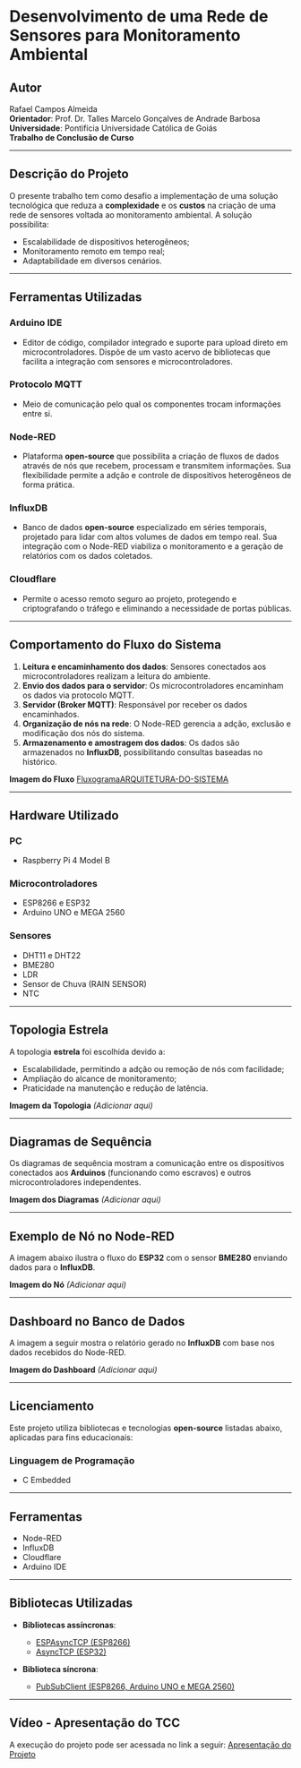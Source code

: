 # **Desenvolvimento de uma Rede de Sensores para Monitoramento Ambiental**

## **Autor**
Rafael Campos Almeida  
**Orientador**: Prof. Dr. Talles Marcelo Gonçalves de Andrade Barbosa  
**Universidade**: Pontifícia Universidade Católica de Goiás  
**Trabalho de Conclusão de Curso**

---

## **Descrição do Projeto**
O presente trabalho tem como desafio a implementação de uma solução tecnológica que reduza a **complexidade** e os **custos** na criação de uma rede de sensores voltada ao monitoramento ambiental. A solução possibilita:
- Escalabilidade de dispositivos heterogêneos;
- Monitoramento remoto em tempo real;  
- Adaptabilidade em diversos cenários.

---

## **Ferramentas Utilizadas**

### **Arduino IDE**
- Editor de código, compilador integrado e suporte para upload direto em microcontroladores. Dispõe de um vasto acervo de bibliotecas que facilita a integração com sensores e microcontroladores.

### **Protocolo MQTT**
- Meio de comunicação pelo qual os componentes trocam informações entre si.

### **Node-RED**
- Plataforma **open-source** que possibilita a criação de fluxos de dados através de nós que recebem, processam e transmitem informações. Sua flexibilidade permite a adção e controle de dispositivos heterogêneos de forma prática.

### **InfluxDB**
- Banco de dados **open-source** especializado em séries temporais, projetado para lidar com altos volumes de dados em tempo real. Sua integração com o Node-RED viabiliza o monitoramento e a geração de relatórios com os dados coletados.

### **Cloudflare**
- Permite o acesso remoto seguro ao projeto, protegendo e criptografando o tráfego e eliminando a necessidade de portas públicas.

---

## **Comportamento do Fluxo do Sistema**

1. **Leitura e encaminhamento dos dados**: Sensores conectados aos microcontroladores realizam a leitura do ambiente.
2. **Envio dos dados para o servidor**: Os microcontroladores encaminham os dados via protocolo MQTT.
3. **Servidor (Broker MQTT)**: Responsável por receber os dados encaminhados.
4. **Organização de nós na rede**: O Node-RED gerencia a adção, exclusão e modificação dos nós do sistema.
5. **Armazenamento e amostragem dos dados**: Os dados são armazenados no **InfluxDB**, possibilitando consultas baseadas no histórico.

**Imagem do Fluxo** 
[FluxogramaARQUITETURA-DO-SISTEMA](https://github.com/user-attachments/assets/352e5bbc-8622-484d-b9ad-52ec4ad3e492)

---

## **Hardware Utilizado**

### **PC**
- Raspberry Pi 4 Model B

### **Microcontroladores**
- ESP8266 e ESP32
- Arduino UNO e MEGA 2560

### **Sensores**
- DHT11 e DHT22
- BME280
- LDR
- Sensor de Chuva (RAIN SENSOR)
- NTC

---

## **Topologia Estrela**
A topologia **estrela** foi escolhida devido a:
- Escalabilidade, permitindo a adção ou remoção de nós com facilidade;
- Ampliação do alcance de monitoramento;
- Praticidade na manutenção e redução de latência.

**Imagem da Topologia** *(Adicionar aqui)*

---

## **Diagramas de Sequência**
Os diagramas de sequência mostram a comunicação entre os dispositivos conectados aos **Arduinos** (funcionando como escravos) e outros microcontroladores independentes.

**Imagem dos Diagramas** *(Adicionar aqui)*

---

## **Exemplo de Nó no Node-RED**
A imagem abaixo ilustra o fluxo do **ESP32** com o sensor **BME280** enviando dados para o **InfluxDB**.

**Imagem do Nó** *(Adicionar aqui)*

---

## **Dashboard no Banco de Dados**
A imagem a seguir mostra o relatório gerado no **InfluxDB** com base nos dados recebidos do Node-RED.

**Imagem do Dashboard** *(Adicionar aqui)*

---

## **Licenciamento**
Este projeto utiliza bibliotecas e tecnologias **open-source** listadas abaixo, aplicadas para fins educacionais:

### **Linguagem de Programação**
- C Embedded

---

## **Ferramentas**
- Node-RED
- InfluxDB
- Cloudflare
- Arduino IDE

---

## **Bibliotecas Utilizadas**
- **Bibliotecas assíncronas**:
   - [ESPAsyncTCP (ESP8266)](https://github.com/me-no-dev/ESPAsyncTCP)
   - [AsyncTCP (ESP32)](https://github.com/me-no-dev/AsyncTCP)

- **Biblioteca síncrona**:
   - [PubSubClient (ESP8266, Arduino UNO e MEGA 2560)](https://github.com/knolleary/pubsubclient)

---

## **Vídeo - Apresentação do TCC**
A execução do projeto pode ser acessada no link a seguir:
[Apresentação do Projeto](https://drive.google.com/file/d/1AOXGchitQ8P0aQ9WHTfZ-_uaugCDxYjI/view?usp=sharing)
